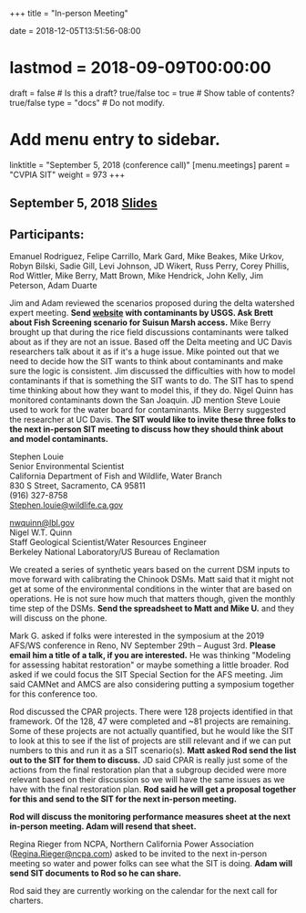 +++
title = "In-person Meeting"

date = 2018-12-05T13:51:56-08:00
# lastmod = 2018-09-09T00:00:00

draft = false  # Is this a draft? true/false
toc = true  # Show table of contents? true/false
type = "docs"  # Do not modify.

# Add menu entry to sidebar.
linktitle = "September 5, 2018 (conference call)"
[menu.meetings]
  parent = "CVPIA SIT"
  weight = 973
+++

## September 5, 2018 [Slides](https://s3-us-west-2.amazonaws.com/cvpia-meeting-slides/Sept+20+conference+call.pdf)

## Participants:
Emanuel Rodriguez, Felipe Carrillo, Mark Gard, Mike Beakes, Mike Urkov, Robyn Bilski, Sadie Gill, Levi Johnson, JD Wikert, Russ Perry, Corey Phillis, Rod Wittler, Mike Berry, Matt Brown, Mike Hendrick, John Kelly, Jim Peterson, Adam Duarte

Jim and Adam reviewed the scenarios proposed during the delta watershed expert meeting. **Send [website](https://cida.usgs.gov/warp/home/) with contaminants by USGS. Ask Brett about Fish Screening scenario for Suisun Marsh access.** Mike Berry brought up that during the rice field discussions contaminants were talked about as if they are not an issue. Based off the Delta meeting and UC Davis researchers talk about it as if it&#39;s a huge issue. Mike pointed out that we need to decide how the SIT wants to think about contaminants and make sure the logic is consistent. Jim discussed the difficulties with how to model contaminants if that is something the SIT wants to do. The SIT has to spend time thinking about how they want to model this, if they do. Nigel Quinn has monitored contaminants down the San Joaquin. JD mention Steve Louie used to work for the water board for contaminants. Mike Berry suggested the researcher at UC Davis. **The SIT would like to invite these three folks to the next in-person SIT meeting to discuss how they should think about and model contaminants.**

Stephen Louie<br/>
Senior Environmental Scientist<br/>
California Department of Fish and Wildlife, Water Branch<br/>
830 S Street, Sacramento, CA 95811<br/>
(916) 327-8758<br/>
[Stephen.louie@wildlife.ca.gov](mailto:Stephen.louie@wildlife.ca.gov)<br/>

[nwquinn@lbl.gov](mailto:nwquinn@lbl.gov)<br/>
Nigel W.T. Quinn<br/>
Staff Geological Scientist/Water Resources Engineer<br/>
Berkeley National Laboratory/US Bureau of Reclamation<br/>

We created a series of synthetic years based on the current DSM inputs to move forward with calibrating the Chinook DSMs. Matt said that it might not get at some of the environmental conditions in the winter that are based on operations. He is not sure how much that matters though, given the monthly time step of the DSMs. **Send the spreadsheet to Matt and Mike U.** and they will discuss on the phone.

Mark G. asked if folks were interested in the symposium at the 2019 AFS/WS conference in Reno, NV September 29th – August 3rd. **Please email him a title of a talk, if you are interested.** He was thinking &quot;Modeling for assessing habitat restoration&quot; or maybe something a little broader. Rod asked if we could focus the SIT Special Section for the AFS meeting. Jim said CAMNet and AMCS are also considering putting a symposium together for this conference too.

Rod discussed the CPAR projects. There were 128 projects identified in that framework. Of the 128, 47 were completed and ~81 projects are remaining. Some of these projects are not actually quantified, but he would like the SIT to look at this to see if the list of projects are still relevant and if we can put numbers to this and run it as a SIT scenario(s). **Matt asked Rod send the list out to the SIT for them to discuss.** JD said CPAR is really just some of the actions from the final restoration plan that a subgroup decided were more relevant based on their discussion so we will have the same issues as we have with the final restoration plan. **Rod said he will get a proposal together for this and send to the SIT for the next in-person meeting.**

**Rod will discuss the monitoring performance measures sheet at the next in-person meeting. Adam will resend that sheet.**

Regina Rieger from NCPA, Northern California Power Association ([Regina.Rieger@ncpa.com](mailto:Regina.Rieger@ncpa.com)) asked to be invited to the next in-person meeting so water and power folks can see what the SIT is doing. **Adam will send SIT documents to Rod so he can share.**

Rod said they are currently working on the calendar for the next call for charters.